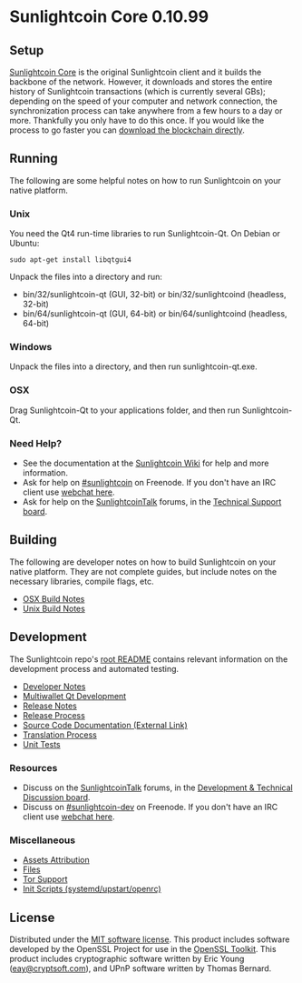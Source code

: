 Sunlightcoin Core 0.10.99
=====================

Setup
---------------------
[Sunlightcoin Core](http://sunlightcoin.org/en/download) is the original Sunlightcoin client and it builds the backbone of the network. However, it downloads and stores the entire history of Sunlightcoin transactions (which is currently several GBs); depending on the speed of your computer and network connection, the synchronization process can take anywhere from a few hours to a day or more. Thankfully you only have to do this once. If you would like the process to go faster you can [download the blockchain directly](bootstrap.md).

Running
---------------------
The following are some helpful notes on how to run Sunlightcoin on your native platform. 

### Unix

You need the Qt4 run-time libraries to run Sunlightcoin-Qt. On Debian or Ubuntu:

	sudo apt-get install libqtgui4

Unpack the files into a directory and run:

- bin/32/sunlightcoin-qt (GUI, 32-bit) or bin/32/sunlightcoind (headless, 32-bit)
- bin/64/sunlightcoin-qt (GUI, 64-bit) or bin/64/sunlightcoind (headless, 64-bit)



### Windows

Unpack the files into a directory, and then run sunlightcoin-qt.exe.

### OSX

Drag Sunlightcoin-Qt to your applications folder, and then run Sunlightcoin-Qt.

### Need Help?

* See the documentation at the [Sunlightcoin Wiki](https://en.sunlightcoin.it/wiki/Main_Page)
for help and more information.
* Ask for help on [#sunlightcoin](http://webchat.freenode.net?channels=sunlightcoin) on Freenode. If you don't have an IRC client use [webchat here](http://webchat.freenode.net?channels=sunlightcoin).
* Ask for help on the [SunlightcoinTalk](https://sunlightcointalk.org/) forums, in the [Technical Support board](https://sunlightcointalk.org/index.php?board=4.0).

Building
---------------------
The following are developer notes on how to build Sunlightcoin on your native platform. They are not complete guides, but include notes on the necessary libraries, compile flags, etc.

- [OSX Build Notes](build-osx.md)
- [Unix Build Notes](build-unix.md)

Development
---------------------
The Sunlightcoin repo's [root README](https://github.com/sunlightcoin/sunlightcoin/blob/master/README.md) contains relevant information on the development process and automated testing.

- [Developer Notes](developer-notes.md)
- [Multiwallet Qt Development](multiwallet-qt.md)
- [Release Notes](release-notes.md)
- [Release Process](release-process.md)
- [Source Code Documentation (External Link)](https://dev.visucore.com/sunlightcoin/doxygen/)
- [Translation Process](translation_process.md)
- [Unit Tests](unit-tests.md)

### Resources
* Discuss on the [SunlightcoinTalk](https://sunlightcointalk.org/) forums, in the [Development & Technical Discussion board](https://sunlightcointalk.org/index.php?board=6.0).
* Discuss on [#sunlightcoin-dev](http://webchat.freenode.net/?channels=sunlightcoin) on Freenode. If you don't have an IRC client use [webchat here](http://webchat.freenode.net/?channels=sunlightcoin-dev).

### Miscellaneous
- [Assets Attribution](assets-attribution.md)
- [Files](files.md)
- [Tor Support](tor.md)
- [Init Scripts (systemd/upstart/openrc)](init.md)

License
---------------------
Distributed under the [MIT software license](http://www.opensource.org/licenses/mit-license.php).
This product includes software developed by the OpenSSL Project for use in the [OpenSSL Toolkit](https://www.openssl.org/). This product includes
cryptographic software written by Eric Young ([eay@cryptsoft.com](mailto:eay@cryptsoft.com)), and UPnP software written by Thomas Bernard.
